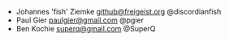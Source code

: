 - Johannes 'fish' Ziemke <github@freigeist.org> @discordianfish
- Paul Gier <paulgier@gmail.com> @pgier
- Ben Kochie <superq@gmail.com> @SuperQ

